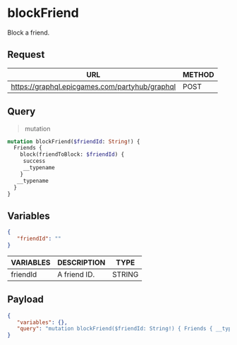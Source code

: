 # blockFriend

Block a friend.

## Request
| URL | METHOD |
| - | - |
| https://graphql.epicgames.com/partyhub/graphql | POST |

## Query
> mutation
```graphql
mutation blockFriend($friendId: String!) {
  Friends {
    block(friendToBlock: $friendId) {
     success
     __typename
    }
   __typename
  }
}
```

## Variables
```json
{
   "friendId": ""
}
```
| VARIABLES | DESCRIPTION | TYPE |
| - | - | - |
| friendId | A friend ID. | STRING |

## Payload
```json
{
   "variables": {},
   "query": "mutation blockFriend($friendId: String!) { Friends { __typename block(friendToBlock: $friendId) { __typename success } } }"
}
```